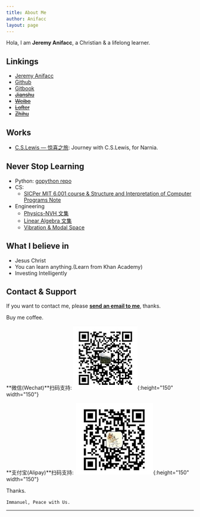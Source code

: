 ```yaml
---
title: About Me
author: Anifacc
layout: page
---
```


Hola, I am __Jeremy Anifacc__, a Christian & a lifelong learner.

## Linkings

- [Jeremy Anifacc][1]
- [Github][2]
- [Gitbook][3]
- [~~Jianshu~~][4]
- [~~Weibo~~][5]
- [~~Lofter~~][6]
- [~~Zhihu~~][7]

## Works

- [C.S.Lewis — 惊喜之旅](http://jeremyanifaccc.pythonanywhere.com/): Journey with C.S.Lewis, for Narnia.

## Never Stop Learning

- Python: [gopython repo](https://github.com/JeremiahZhang/gopython/)
- CS: 
    - [SICPer MIT 6.001 course & Structure and Interpretation of Computer Programs Note](https://jeremiahzhang.github.io/SICPer/)
- Engineering
    - [Physics-NVH 文集](https://www.jianshu.com/nb/8041870)
    - [Linear Algebra 文集](https://www.jianshu.com/nb/7906919)
    - [Vibration & Modal Space](https://jeremiahzhang.github.io/modal-space/)

## What I believe in

- Jesus Christ
- You can learn anything.(Learn from Khan Academy)
- Investing Intelligently

## Contact & Support

If you want to contact me, please __[send an email to me][10]__, thanks.

Buy me coffee. 

**微信(Wechat)**扫码支持:
![wepay](https://raw.githubusercontent.com/Anifacc/anifacc.github.io/master/images/wepay.jpg){:height="150" width="150"}



**支付宝(Alipay)**扫码支持:
![alipay](https://raw.githubusercontent.com/Anifacc/anifacc.github.io/master/images/alipay.jpg){:height="150" width="150"}

Thanks.

	Immanuel, Peace with Us.

---

[1]:	http://jeremiahzhang.github.io/
[2]:	https://github.com/JeremiahZhang
[3]:	https://www.gitbook.com/@jeremiahzhang
[4]:	http://www.jianshu.com/u/e5fdf29b3150
[5]:	http://weibo.com/ZhangXiaowoStef
[6]:  http://anifacc.lofter.com/
[7]:  https://www.zhihu.com/people/TolifAnifacc
[10]: mailto:zhangleisuda@gmail.com
